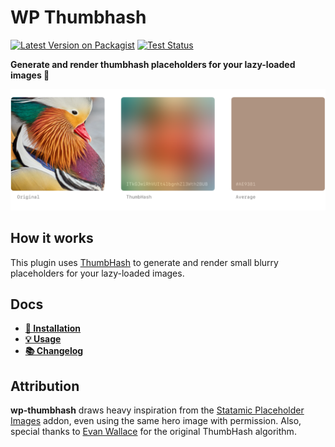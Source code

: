 # WP Thumbhash

[![Latest Version on Packagist](https://img.shields.io/packagist/v/hirasso/wp-thumbhash.svg)](https://packagist.org/packages/hirasso/wp-thumbhash)
[![Test Status](https://img.shields.io/github/actions/workflow/status/hirasso/wp-thumbhash/ci.yml?label=tests)](https://github.com/hirasso/wp-thumbhash/actions/workflows/ci.yml)
<!--[![License](https://img.shields.io/github/license/hirasso/wp-thumbhash.svg)](https://github.com/hirasso/wp-thumbhash/blob/main/LICENSE)-->

**Generate and render thumbhash placeholders for your lazy-loaded images 🦦**

![Example image placeholders](./docs/example-thumbhash.png)

## How it works

This plugin uses [ThumbHash](https://evanw.github.io/thumbhash/) to generate and render small
blurry placeholders for your lazy-loaded images.

## Docs
- [**🔌 Installation**](./docs/INSTALLATION.md)
- [**💡 Usage**](./docs/USAGE.md)
- [**📚 Changelog**](./CHANGELOG.md)

## Attribution

**wp-thumbhash** draws heavy inspiration from the [Statamic Placeholder Images](https://github.com/daun/statamic-placeholders) addon, even using the same hero image with permission. Also, special thanks to [Evan Wallace](https://github.com/evanw/thumbhash) for the original ThumbHash algorithm.
